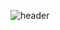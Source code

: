 ![header](https://capsule-render.vercel.app/api?type=waving&color=0:1F51FF,100:13294B&text=Hi,%20I%27m%20Efe!%20%F0%9F%91%8B&animation=scaleIn&height=200&&fontSize=24&fontAlignY=40&fontColor=FFFFFF)


<!--
**EEXimium/EEXimium** is a ✨ _special_ ✨ repository because its `README.md` (this file) appears on your GitHub profile.

Here are some ideas to get you started:

- 🔭 I’m currently working on ...
- 🌱 I’m currently learning ...
- 👯 I’m looking to collaborate on ...
- 🤔 I’m looking for help with ...
- 💬 Ask me about ...
- 📫 How to reach me: ...
- 😄 Pronouns: ...
- ⚡ Fun fact: ...
-->
